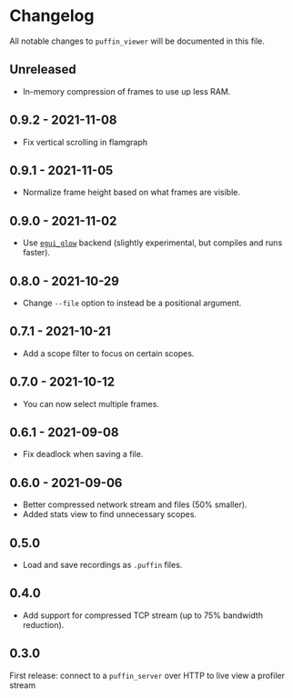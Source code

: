 # Changelog

All notable changes to `puffin_viewer` will be documented in this file.


## Unreleased
* In-memory compression of frames to use up less RAM.


## 0.9.2 - 2021-11-08
* Fix vertical scrolling in flamgraph


## 0.9.1 - 2021-11-05
* Normalize frame height based on what frames are visible.


## 0.9.0 - 2021-11-02
* Use [`egui_glow`](https://github.com/emilk/egui/tree/master/egui_glow) backend (slightly experimental, but compiles and runs faster).


## 0.8.0 - 2021-10-29
* Change `--file` option to instead be a positional argument.


## 0.7.1 - 2021-10-21
* Add a scope filter to focus on certain scopes.


## 0.7.0 - 2021-10-12
* You can now select multiple frames.


## 0.6.1 - 2021-09-08
* Fix deadlock when saving a file.


## 0.6.0 - 2021-09-06
* Better compressed network stream and files (50% smaller).
* Added stats view to find unnecessary scopes.


## 0.5.0
* Load and save recordings as `.puffin` files.


## 0.4.0
* Add support for compressed TCP stream (up to 75% bandwidth reduction).


## 0.3.0
First release: connect to a `puffin_server` over HTTP to live view a profiler stream

